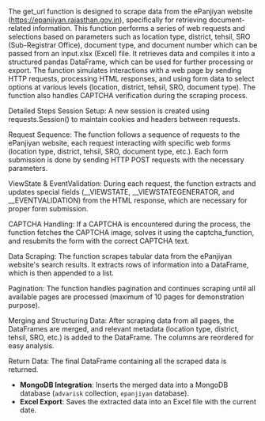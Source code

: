 The get_url function is designed to scrape data from the ePanjiyan website (https://epanjiyan.rajasthan.gov.in), specifically for retrieving document-related information.
This function performs a series of web requests and selections based on parameters such as location type, district, tehsil, SRO (Sub-Registrar Office), document type, and document number which can be passed from an input.xlsx (Excel) file.
It retrieves data and compiles it into a structured pandas DataFrame, which can be used for further processing or export.
The function simulates interactions with a web page by sending HTTP requests, processing HTML responses, and using form data to select options at various levels (location, district, tehsil, SRO, document type).
The function also handles CAPTCHA verification during the scraping process.

Detailed Steps
Session Setup: A new session is created using requests.Session() to maintain cookies and headers between requests.

Request Sequence: The function follows a sequence of requests to the ePanjiyan website, each request interacting with specific web forms (location type, district, tehsil, SRO, document type, etc.). Each form submission is done by sending HTTP POST requests with the necessary parameters.

ViewState & EventValidation: During each request, the function extracts and updates special fields (__VIEWSTATE, __VIEWSTATEGENERATOR, and __EVENTVALIDATION) from the HTML response, which are necessary for proper form submission.

CAPTCHA Handling: If a CAPTCHA is encountered during the process, the function fetches the CAPTCHA image, solves it using the captcha_function, and resubmits the form with the correct CAPTCHA text.

Data Scraping: The function scrapes tabular data from the ePanjiyan website's search results. It extracts rows of information into a DataFrame, which is then appended to a list.

Pagination: The function handles pagination and continues scraping until all available pages are processed (maximum of 10 pages for demonstration purpose).

Merging and Structuring Data: After scraping data from all pages, the DataFrames are merged, and relevant metadata (location type, district, tehsil, SRO, etc.) is added to the DataFrame. The columns are reordered for easy analysis.

Return Data: The final DataFrame containing all the scraped data is returned.

- **MongoDB Integration**: Inserts the merged data into a MongoDB database (`advarisk` collection, `epanjiyan` database).
- **Excel Export**: Saves the extracted data into an Excel file with the current date.
